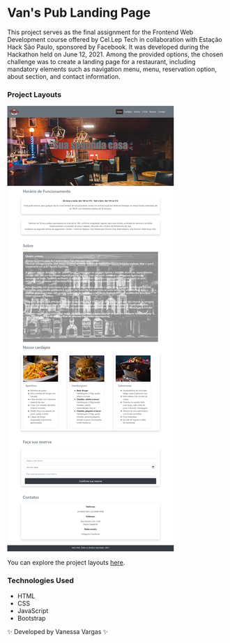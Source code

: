 # Van's Pub Landing Page

This project serves as the final assignment for the Frontend Web Development course offered by Cel.Lep Tech in collaboration with Estação Hack São Paulo, sponsored by Facebook. It was developed during the Hackathon held on June 12, 2021. Among the provided options, the chosen challenge was to create a landing page for a restaurant, including mandatory elements such as navigation menu, menu, reservation option, about section, and contact information.

### Project Layouts

![Mockups](https://github.com/VanessaVargas/Curso-CelLep-DevWeb/blob/master/images/desafio.png)

You can explore the project layouts [here](https://cursodevwev.netlify.app/).

### Technologies Used

- HTML
- CSS
- JavaScript
- Bootstrap
  
</hr>

✨ Developed by Vanessa Vargas ✨

